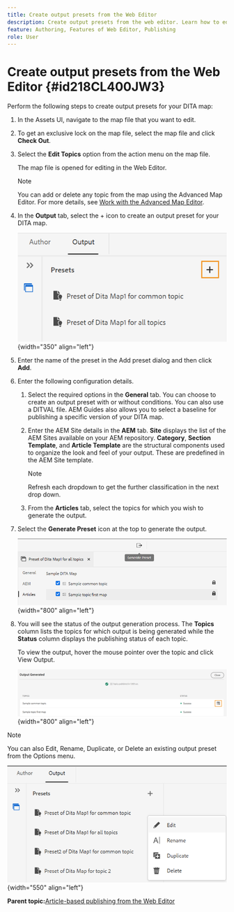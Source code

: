 ```yaml
---
title: Create output presets from the Web Editor
description: Create output presets from the web editor. Learn how to edit, rename, duplicate, and delete an output preset in AEM Guides.
feature: Authoring, Features of Web Editor, Publishing
role: User
---
```

# Create output presets from the Web Editor {#id218CL400JW3}

Perform the following steps to create output presets for your DITA map:

1.  In the Assets UI, navigate to the map file that you want to edit.

1.  To get an exclusive lock on the map file, select the map file and click **Check Out**.

1.  Select the **Edit Topics** option from the action menu on the map file.

    The map file is opened for editing in the Web Editor.

    >[!NOTE]
    >
    > You can add or delete any topic from the map using the Advanced Map Editor. For more details, see [Work with the Advanced Map Editor](map-editor-advanced-map-editor.md#).

1.  In the **Output** tab, select the + icon to create an output preset for your DITA map.

    ![](images/output-tab-preset_cs.png){width="350" align="left"}

1.  Enter the name of the preset in the Add preset dialog and then click **Add**.

1.  Enter the following configuration details.

    1.  Select the required options in the **General** tab. You can choose to create an output preset with or without conditions. You can also use a DITVAL file. AEM Guides also allows you to select a baseline for publishing a specific version of your DITA map.
    1.  Enter the AEM Site details in the **AEM** tab. **Site** displays the list of the AEM Sites available on your AEM repository. **Category**, **Section Template**, and **Article Template** are the structural components used to organize the look and feel of your output. These are predefined in the AEM Site template.

        >[!NOTE]
        >
        > Refresh each dropdown to get the further classification in the next drop down.

    1.  From the **Articles** tab, select the topics for which you wish to generate the output.
1.  Select the **Generate Preset** icon at the top to generate the output.

    ![](images/add-preset-articles-tab_cs.png){width="800" align="left"}

1.  You will see the status of the output generation process. The **Topics** column lists the topics for which output is being generated while the **Status** column displays the publishing status of each topic.

    To view the output, hover the mouse pointer over the topic and click View Output.

    ![](images/add-preset-output-generated_cs.png){width="800" align="left"}


>[!NOTE]
>
> You can also Edit, Rename, Duplicate, or Delete an existing output preset from the Options menu.

![](images/edit-preset_cs.png){width="550" align="left"}

**Parent topic:**[Article-based publishing from the Web Editor](web-editor-article-publishing.md)
